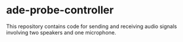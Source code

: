# ade-probe-controller
This repository contains code for sending and receiving audio signals involving two speakers and one microphone.